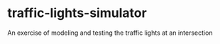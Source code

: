 # traffic-lights-simulator
An exercise of modeling and testing the traffic lights at an intersection
